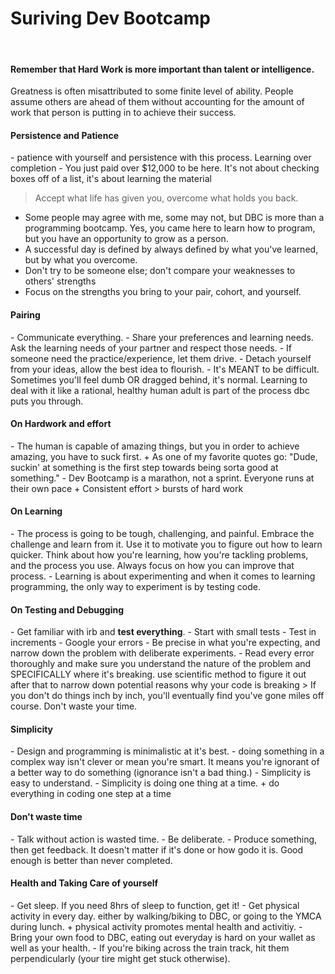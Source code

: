 Suriving Dev Bootcamp
=========
<br>
<h4>Remember that Hard Work is more important than talent or intelligence.</h4>
<p>Greatness is often misattributed to some finite level of ability. People assume others are ahead of them without accounting for the amount of work that person is putting in to achieve their success.</p> 
<h4>Persistence and Patience </h4>
 - patience with yourself and persistence with this process. 
Learning over completion
 - You just paid over $12,000 to be here. It's not about checking boxes off of a list, it's about learning the material

>Accept what life has given you, overcome what holds you back.

 - Some people may agree with me, some may not, but DBC is more than a programming bootcamp. Yes, you came here to learn how to program, but you have an opportunity to grow as a person. 
 - A successful day is defined by always defined by what you've learned, but by what you overcome. 
 - Don't try to be someone else; don't compare your weaknesses to others' strengths
 - Focus on the strengths you bring to your pair, cohort, and yourself. 

<h4>Pairing</h4>
 - Communicate everything.
 - Share your preferences and learning needs. Ask the learning needs of your partner and respect those needs. 
 - If someone need the practice/experience, let them drive.
 - Detach yourself from your ideas, allow the best idea to flourish.
 - It's MEANT to be difficult. Sometimes you'll feel dumb OR dragged behind, it's normal. Learning to deal with it like a rational, healthy human adult is part of the process dbc puts you through.

<h4>On Hardwork and effort</h4>
 - The human is capable of amazing things, but you in order to achieve amazing, you have to suck first.
   + As one of my favorite quotes go: "Dude, suckin' at something is the first step towards being sorta good at something."
 - Dev Bootcamp is a marathon, not a sprint. Everyone runs at their own pace
   + Consistent effort > bursts of hard work

<h4>On Learning</h4>
 - The process is going to be tough, challenging, and painful. Embrace the challenge and learn from it. Use it to motivate you to figure out how to learn quicker. Think about how you're learning, how you're tackling problems, and the process you use. Always focus on how you can improve that process.
 - Learning is about experimenting and when it comes to learning programming, the only way to experiment is by testing code. 

<h4>On Testing and Debugging</h4>
 - Get familiar with irb and <strong>test everything</strong>.
 - Start with small tests
 - Test in increments
 - Google your errors
 - Be precise in what you're expecting, and narrow down the problem with deliberate experiments.
 - Read every error thoroughly and make sure you understand the nature of the problem and SPECIFICALLY where it's breaking. use scientific method to figure it out after that to narrow down potential reasons why your code is breaking 
> If you don't do things inch by inch, you'll eventually find you've gone miles off course. Don't waste your time. 

<h4>Simplicity</h4>
 - Design and programming is minimalistic at it's best. 
 - doing something in a complex way isn't clever or mean you're smart. It means you're ignorant of a better way to do something (ignorance isn't a bad thing.)
 - Simplicity is easy to understand. 
 - Simplicity is doing one thing at a time. 
  + do everything in coding one step at a time

<h4>Don't waste time</h4>
 - Talk without action is wasted time. 
 - Be deliberate.
 - Produce something, then get feedback. It doesn't matter if it's done or how godo it is. Good enough is better than never completed.

<h4>Health and Taking Care of yourself</h4>
 - Get sleep. If you need 8hrs of sleep to function, get it!
 - Get physical activity in every day. either by walking/biking to DBC, or going to the YMCA during lunch.
   + physical activity promotes mental health and activitiy.
 - Bring your own food to DBC, eating out everyday is hard on your wallet as well as your health.
 - If you're biking across the train track, hit them perpendicularly (your tire might get stuck otherwise).